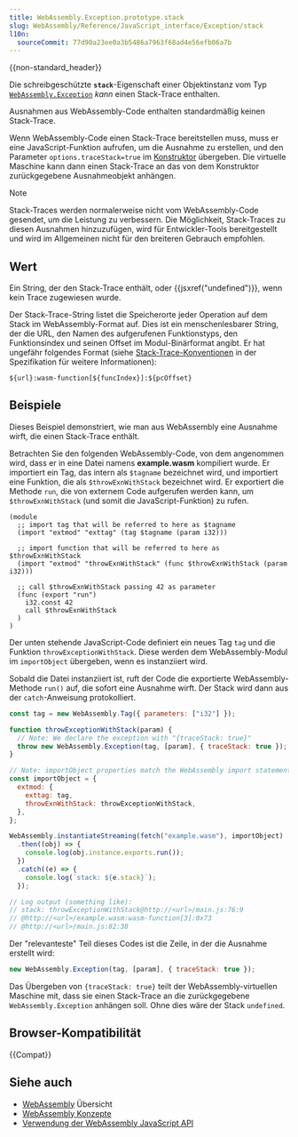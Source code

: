 ```yaml
---
title: WebAssembly.Exception.prototype.stack
slug: WebAssembly/Reference/JavaScript_interface/Exception/stack
l10n:
  sourceCommit: 77d90a23ee0a3b5486a7963f68ad4e56efb06a7b
---
```


{{non-standard_header}}

Die schreibgeschützte **`stack`**-Eigenschaft einer Objektinstanz vom Typ [`WebAssembly.Exception`](/de/docs/WebAssembly/Reference/JavaScript_interface/Exception) _kann_ einen Stack-Trace enthalten.

Ausnahmen aus WebAssembly-Code enthalten standardmäßig keinen Stack-Trace.

Wenn WebAssembly-Code einen Stack-Trace bereitstellen muss, muss er eine JavaScript-Funktion aufrufen, um die Ausnahme zu erstellen, und den Parameter `options.traceStack=true` im [Konstruktor](/de/docs/WebAssembly/Reference/JavaScript_interface/Exception/Exception) übergeben.
Die virtuelle Maschine kann dann einen Stack-Trace an das von dem Konstruktor zurückgegebene Ausnahmeobjekt anhängen.

> [!NOTE]
> Stack-Traces werden normalerweise nicht vom WebAssembly-Code gesendet, um die Leistung zu verbessern.
> Die Möglichkeit, Stack-Traces zu diesen Ausnahmen hinzuzufügen, wird für Entwickler-Tools bereitgestellt und wird im Allgemeinen nicht für den breiteren Gebrauch empfohlen.

## Wert

Ein String, der den Stack-Trace enthält, oder {{jsxref("undefined")}}, wenn kein Trace zugewiesen wurde.

Der Stack-Trace-String listet die Speicherorte jeder Operation auf dem Stack im WebAssembly-Format auf.
Dies ist ein menschenlesbarer String, der die URL, den Namen des aufgerufenen Funktionstyps, den Funktionsindex und seinen Offset im Modul-Binärformat angibt.
Er hat ungefähr folgendes Format (siehe [Stack-Trace-Konventionen](https://webassembly.github.io/spec/web-api/index.html#conventions) in der Spezifikation für weitere Informationen):

```plain
${url}:wasm-function[${funcIndex}]:${pcOffset}
```

## Beispiele

Dieses Beispiel demonstriert, wie man aus WebAssembly eine Ausnahme wirft, die einen Stack-Trace enthält.

Betrachten Sie den folgenden WebAssembly-Code, von dem angenommen wird, dass er in eine Datei namens **example.wasm** kompiliert wurde.
Er importiert ein Tag, das intern als `$tagname` bezeichnet wird, und importiert eine Funktion, die als `$throwExnWithStack` bezeichnet wird.
Er exportiert die Methode `run`, die von externem Code aufgerufen werden kann, um `$throwExnWithStack` (und somit die JavaScript-Funktion) zu rufen.

```wat
(module
  ;; import tag that will be referred to here as $tagname
  (import "extmod" "exttag" (tag $tagname (param i32)))

  ;; import function that will be referred to here as $throwExnWithStack
  (import "extmod" "throwExnWithStack" (func $throwExnWithStack (param i32)))

  ;; call $throwExnWithStack passing 42 as parameter
  (func (export "run")
    i32.const 42
    call $throwExnWithStack
  )
)
```

Der unten stehende JavaScript-Code definiert ein neues Tag `tag` und die Funktion `throwExceptionWithStack`.
Diese werden dem WebAssembly-Modul im `importObject` übergeben, wenn es instanziiert wird.

Sobald die Datei instanziiert ist, ruft der Code die exportierte WebAssembly-Methode `run()` auf, die sofort eine Ausnahme wirft.
Der Stack wird dann aus der `catch`-Anweisung protokolliert.

```js
const tag = new WebAssembly.Tag({ parameters: ["i32"] });

function throwExceptionWithStack(param) {
  // Note: We declare the exception with "{traceStack: true}"
  throw new WebAssembly.Exception(tag, [param], { traceStack: true });
}

// Note: importObject properties match the WebAssembly import statements.
const importObject = {
  extmod: {
    exttag: tag,
    throwExnWithStack: throwExceptionWithStack,
  },
};

WebAssembly.instantiateStreaming(fetch("example.wasm"), importObject)
  .then((obj) => {
    console.log(obj.instance.exports.run());
  })
  .catch((e) => {
    console.log(`stack: ${e.stack}`);
  });

// Log output (something like):
// stack: throwExceptionWithStack@http://<url>/main.js:76:9
// @http://<url>/example.wasm:wasm-function[3]:0x73
// @http://<url>/main.js:82:38
```

Der "relevanteste" Teil dieses Codes ist die Zeile, in der die Ausnahme erstellt wird:

```js
new WebAssembly.Exception(tag, [param], { traceStack: true });
```

Das Übergeben von `{traceStack: true}` teilt der WebAssembly-virtuellen Maschine mit, dass sie einen Stack-Trace an die zurückgegebene `WebAssembly.Exception` anhängen soll.
Ohne dies wäre der Stack `undefined`.

## Browser-Kompatibilität

{{Compat}}

## Siehe auch

- [WebAssembly](/de/docs/WebAssembly) Übersicht
- [WebAssembly Konzepte](/de/docs/WebAssembly/Guides/Concepts)
- [Verwendung der WebAssembly JavaScript API](/de/docs/WebAssembly/Guides/Using_the_JavaScript_API)

